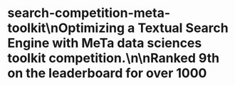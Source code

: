 # search-competition-meta-toolkit\nOptimizing a Textual Search Engine with MeTa data sciences toolkit competition.\n\nRanked 9th on the leaderboard for over 1000